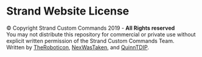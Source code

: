 # Strand Website License
© Copyright Strand Custom Commands 2019 - **All Rights reserved** <br />
You may not distribute this repository for commercial or private use without explicit written permission of the Strand Custom Commands Team. <br />
Written by [TheRoboticon](roboticon@strandcc.tk), [NexWasTaken](nex@strandcc.tk), and [QuinnTDIP](quinntdip@strandcc.tk).

